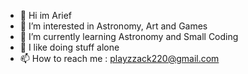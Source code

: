 - 👋 Hi im Arief
- 👀 I’m interested in Astronomy, Art and Games
- 🌱 I’m currently learning Astronomy and Small Coding
- 💞️ I like doing stuff alone
- 📫 How to reach me : playzzack220@gmail.com
